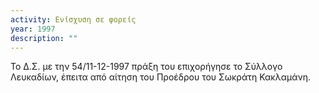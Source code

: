 ```yaml
---
activity: Ενίσχυση σε φορείς
year: 1997
description: ""
---
```


Το Δ.Σ. με την 54/11-12-1997 πράξη του επιχορήγησε το Σύλλογο Λευκαδίων, έπειτα από αίτηση του Προέδρου του Σωκράτη Κακλαμάνη.
